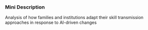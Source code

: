 ### Mini Description

Analysis of how families and institutions adapt their skill transmission approaches in response to AI-driven changes
